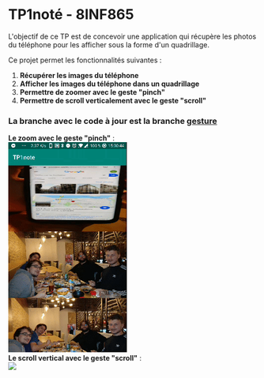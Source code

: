 # TP1noté - 8INF865
L'objectif de ce TP est de concevoir une application qui récupère les photos du téléphone pour les afficher sous la forme d'un quadrillage.  

Ce projet permet les fonctionnalités suivantes :  
  1. **Récupérer les images du téléphone**
  2. **Afficher les images du téléphone dans un quadrillage**
  3. **Permettre de zoomer avec le geste "pinch"**
  4. **Permettre de scroll verticalement avec le geste "scroll"**

### La branche avec le code à jour est la branche [**gesture**](https://github.com/UBowt571/TP1note8INF865/tree/gesture)
  
**Le zoom avec le geste "pinch"** :  
![](images/zoomInOut.gif)  
**Le scroll vertical avec le geste "scroll"** :  
![](images/scroll.gif)  
